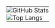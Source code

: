 <div align="center">
  <table>
    <tr>
      <td style="vertical-align: top; padding: 0;">
        <img src="https://github-readme-stats.vercel.app/api?username=WeiErLiTeo&show_icons=true&theme=radical&hide_rank=true" alt="GitHub Stats" />
      </td>
    </tr>
    <tr>
      <td style="vertical-align: top; padding: 0;">
        <img src="https://github-readme-stats.vercel.app/api/top-langs/?username=WeiErLiTeo&theme=radical" alt="Top Langs" />
      </td>
    </tr>
  </table>
</div>
